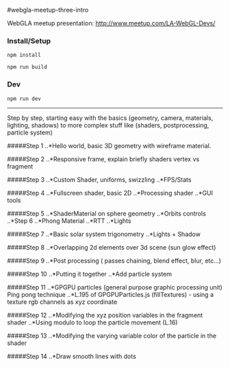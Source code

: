 #webgla-meetup-three-intro

WebGLA meetup presentation: http://www.meetup.com/LA-WebGL-Devs/

### Install/Setup
`npm install`

`npm run build`

### Dev
`npm run dev`

------

Step by step, starting easy with the basics (geometry, camera, materials, lighting, shadows) to more complex stuff like (shaders, postprocessing, particle system)

#####Step 1
..*Hello world, basic 3D geometry with wireframe material.

#####Step 2 
..*Responsive frame, explain briefly shaders vertex vs fragment 

#####Step 3 
..*Custom Shader, uniforms, swizzling 
..*FPS/Stats

#####Step 4
..*Fullscreen shader, basic 2D 
..*Processing shader
..*GUI tools

#####Step 5 
..*ShaderMaterial on sphere geometry
..*Orbits controls
..*Step 6
..*Phong Material
..*RTT
..*Lights

#####Step 7
..*Basic solar system trigonometry
..*Lights + Shadow

#####Step 8 
..*Overlapping 2d elements over 3d scene (sun glow effect)

#####Step 9 
..*Post processing ( passes chaining, blend effect, blur, etc...)

#####Step 10 
..*Putting it together
..*Add particle system

#####Step 11 
..*GPGPU particles (general purpose graphic processing unit) Ping pong technique
..*L.195 of GPGPUParticles.js (fillTextures) - using a texture rgb channels as xyz coordinate

#####Step 12
..*Modifying the xyz position variables in the fragment shader
..*Using modulo to loop the particle movement (L.16)

#####Step 13 
..*Modifying the varying variable color of the particle in the shader

#####Step 14 
..*Draw smooth lines with dots

